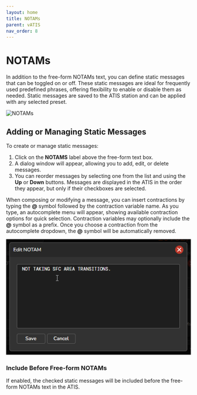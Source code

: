 ```yaml
---
layout: home
title: NOTAMs
parent: vATIS
nav_order: 8
---
```


# NOTAMs

In addition to the free-form NOTAMs text, you can define static messages that can be toggled on or off. These static messages are ideal for frequently used predefined phrases, offering flexibility to enable or disable them as needed. Static messages are saved to the ATIS station and can be applied with any selected preset.

![NOTAMs](/assets/images/NotamsDialog.png)

## Adding or Managing Static Messages
To create or manage static messages:
1. Click on the **NOTAMS** label above the free-form text box.
2. A dialog window will appear, allowing you to add, edit, or delete messages.
3. You can reorder messages by selecting one from the list and using the **Up** or **Down** buttons. Messages are displayed in the ATIS in the order they appear, but only if their checkboxes are selected.

When composing or modifying a message, you can insert contractions by typing the **@** symbol followed by the contraction variable name. As you type, an autocomplete menu will appear, showing available contraction options for quick selection. Contraction variables may optionally include the **@** symbol as a prefix. Once you choose a contraction from the autocomplete dropdown, the **@** symbol will be automatically removed.

![NOTAMS contraction search](/assets/images/Notams_ContractionSearch.gif)

### Include Before Free-form NOTAMs
If enabled, the checked static messages will be included before the free-form NOTAMs text in the ATIS.
